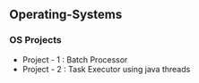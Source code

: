 <h2>Operating-Systems</h2>

<h3>OS Projects</h3>
<ul>
<li> Project - 1 : Batch Processor
<li> Project - 2 : Task Executor using java threads 
</ul>

